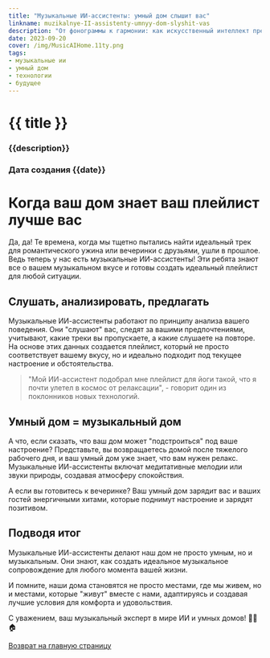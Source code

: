```yaml
---
title: "Музыкальные ИИ-ассистенты: умный дом слышит вас"
linkname: muzikalnye-II-assistenty-umnyy-dom-slyshit-vas
description: "От фонограммы к гармонии: как искусственный интеллект превращает ваши музыкальные желания в реальность."
date: 2023-09-20
cover: /img/MusicAIHome.11ty.png
tags: 
- музыкальные ии
- умный дом
- технологии
- будущее
---
```


# {{ title }}
### {{description}}
### Дата создания {{date}}

# Когда ваш дом знает ваш плейлист лучше вас

Да, да! Те времена, когда мы тщетно пытались найти идеальный трек для романтического ужина или вечеринки с друзьями, ушли в прошлое. Ведь теперь у нас есть музыкальные ИИ-ассистенты! Эти ребята знают все о вашем музыкальном вкусе и готовы создать идеальный плейлист для любой ситуации.

## Слушать, анализировать, предлагать

Музыкальные ИИ-ассистенты работают по принципу анализа вашего поведения. Они "слушают" вас, следят за вашими предпочтениями, учитывают, какие треки вы пропускаете, а какие слушаете на повторе. На основе этих данных создается плейлист, который не просто соответствует вашему вкусу, но и идеально подходит под текущее настроение и обстоятельства.

> "Мой ИИ-ассистент подобрал мне плейлист для йоги такой, что я почти улетел в космос от релаксации", - говорит один из поклонников новых технологий.

## Умный дом = музыкальный дом

А что, если сказать, что ваш дом может "подстроиться" под ваше настроение? Представьте, вы возвращаетесь домой после тяжелого рабочего дня, и ваш умный дом уже знает, что вам нужен релакс. Музыкальные ИИ-ассистенты включат медитативные мелодии или звуки природы, создавая атмосферу спокойствия.

А если вы готовитесь к вечеринке? Ваш умный дом зарядит вас и ваших гостей энергичными хитами, которые поднимут настроение и зарядят позитивом.

## Подводя итог

Музыкальные ИИ-ассистенты делают наш дом не просто умным, но и музыкальным. Они знают, как создать идеальное музыкальное сопровождение для любого момента вашей жизни.

И помните, наши дома становятся не просто местами, где мы живем, но и местами, которые "живут" вместе с нами, адаптируясь и создавая лучшие условия для комфорта и удовольствия.

С уважением, ваш музыкальный эксперт в мире ИИ и умных домов! 🎵🎶🏠

[Возврат на главную страницу](/)